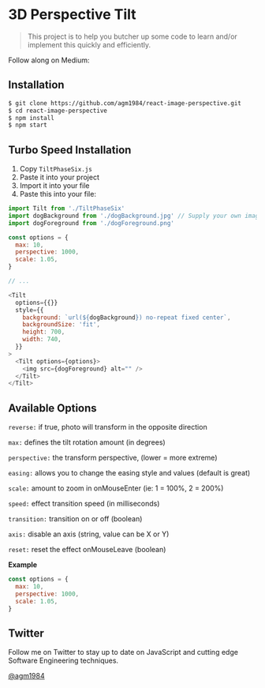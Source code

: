 # 3D Perspective Tilt
> This project is to help you butcher up some code to learn and/or implement this quickly and efficiently.

Follow along on Medium:


## Installation
``` bash
$ git clone https://github.com/agm1984/react-image-perspective.git
$ cd react-image-perspective
$ npm install
$ npm start
```

## Turbo Speed Installation

1. Copy `TiltPhaseSix.js`
2. Paste it into your project
3. Import it into your file
4. Paste this into your file:

``` javascript
import Tilt from './TiltPhaseSix'
import dogBackground from './dogBackground.jpg' // Supply your own images
import dogForeground from './dogForeground.png'

const options = {
  max: 10,
  perspective: 1000,
  scale: 1.05,
}

// ...

<Tilt
  options={{}}
  style={{
    background: `url(${dogBackground}) no-repeat fixed center`,
    backgroundSize: 'fit',
    height: 700,
    width: 740,
  }}
>
  <Tilt options={options}>
    <img src={dogForeground} alt="" />
  </Tilt>
</Tilt>
```

## Available Options

`reverse:` if true, photo will transform in the opposite direction

`max:` defines the tilt rotation amount (in degrees)

`perspective:` the transform perspective, (lower = more extreme)

`easing:` allows you to change the easing style and values (default is great)

`scale:` amount to zoom in onMouseEnter (ie: 1 = 100%, 2 = 200%)

`speed:` effect transition speed (in milliseconds)

`transition:` transition on or off (boolean)

`axis:` disable an axis (string, value can be X or Y)

`reset:` reset the effect onMouseLeave (boolean)

**Example**
``` javascript
const options = {
  max: 10,
  perspective: 1000,
  scale: 1.05,
}
```

## Twitter
Follow me on Twitter to stay up to date on JavaScript and cutting edge Software Engineering techniques.

[@agm1984](https://www.twitter.com/agm1984)
